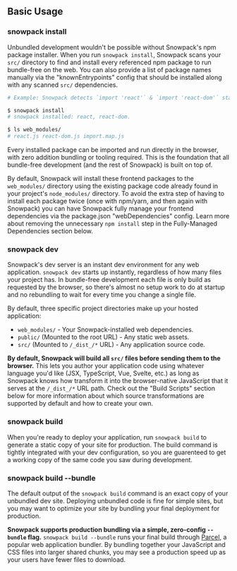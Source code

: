 ## Basic Usage

### snowpack install

Unbundled development wouldn't be possible without Snowpack's npm package installer. When you run `snowpack install`, Snowpack scans your `src/` directory to find and install every referenced npm package to run bundle-free on the web. You can also provide a list of package names manually via the "knownEntrypoints" config that should be installed along with any scanned `src/` dependencies.

``` bash
# Example: Snowpack detects `import 'react'` & `import 'react-dom'` statements in your "src/" code.

$ snowpack install
# snowpack installed: react, react-dom.

$ ls web_modules/
# react.js react-dom.js import.map.js
```

Every installed package can be imported and run directly in the browser, with zero addition bundling or tooling required. This is the foundation that all bundle-free development (and the rest of Snowpack) is built on top of.

By default, Snowpack will install these frontend packages to the `web_modules/` directory using the existing package code already found in your project's `node_modules/` directory. To avoid the extra step of having to install each package twice (once with npm/yarn, and then again with Snowpack) you can have Snowpack fully manage your frontend dependencies via the package.json "webDependencies" config. Learn more about removing the unnecessary `npm install` step in the Fully-Managed Dependencies section below.


### snowpack dev

Snowpack's dev server is an instant dev environment for any web application. `snowpack dev` starts up instantly, regardless of how many files your project has. In bundle-free development each file is only build as requested by the browser, so there's almost no setup work to do at startup and no rebundling to wait for every time you change a single file. 

By default, three specific project directories make up your hosted application:

- `web_modules/` - Your Snowpack-installed web dependencies.
- `public/` (Mounted to the root URL) - Any static web assets.
- `src/` (Mounted to `/_dist_/*` URL)  - Any application source code.

**By default, Snowpack will build all `src/` files before sending them to the browser.** This lets you author your application code using whatever language you'd like (JSX, TypeScript, Vue, Svelte, etc.) as long as Snowpack knows how transform it into the browser-native JavaScript that it serves at the `/_dist_/*` URL path.  Check out the "Build Scripts" section below for more information about which source transformations are supported by default and how to create your own.

### snowpack build

When you're ready to deploy your application, run `snowpack build` to generate a static copy of your site for production. The build command is tightly integrated with your dev configuration, so you are guarenteed to get a working copy of the same code you saw during development.

### snowpack build --bundle

The default output of the `snowpack build` command is an exact copy of your unbundled dev site. Deploying unbundled code is fine for simple sites, but you may want to optimize your site by bundling your final deployment for production. 

**Snowpack supports production bundling via a simple, zero-config `--bundle` flag.** `snowpack build --bundle` runs your final build through [Parcel](https://parceljs.org/), a popular web application bundler. By bundling together your JavaScript and CSS files into larger shared chunks, you may see a production speed up as your users have fewer files to download. 
